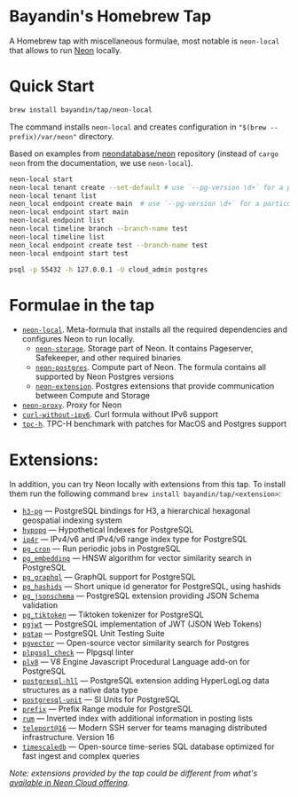 # Bayandin's Homebrew Tap

A Homebrew tap with miscellaneous formulae, most notable is `neon-local` that allows to run [Neon](http://neon.tech/) locally.

# Quick Start

```bash
brew install bayandin/tap/neon-local
```
The command installs `neon-local` and creates configuration in `"$(brew --prefix)/var/neon"` directory.

Based on examples from [neondatabase/neon](https://github.com/neondatabase/neon#running-neon-database) repository (instead of `cargo neon` from the documentation, we use `neon-local`).
```bash
neon-local start
neon-local tenant create --set-default # use `--pg-version \d+` for a particular Postgres version
neon-local tenant list
neon_local endpoint create main  # use `--pg-version \d+` for a particular Postgres version, should match Postgres version for the tenant
neon-local endpoint start main
neon-local endpoint list
neon-local timeline branch --branch-name test
neon-local timeline list
neon_local endpoint create test --branch-name test
neon-local endpoint start test
```

```bash
psql -p 55432 -h 127.0.0.1 -U cloud_admin postgres
```

# Formulae in the tap

- [`neon-local`](Formula/neon-local.rb). Meta-formula that installs all the required dependencies and configures Neon to run locally.
  - [`neon-storage`](Formula/neon-storage.rb). Storage part of Neon. It contains Pageserver, Safekeeper, and other required binaries
  - [`neon-postgres`](Formula/neon-postgres.rb). Compute part of Neon. The formula contains all supported by Neon Postgres versions
  - [`neon-extension`](Formula/neon-extension.rb). Postgres extensions that provide communication between Compute and Storage
- [`neon-proxy`](Formula/neon-proxy.rb). Proxy for Neon
- [`curl-without-ipv6`](Formula/curl-without-ipv6.rb). Curl formula without IPv6 support
- [`tpc-h`](Formula/tpc-h.rb). TPC-H benchmark with patches for MacOS and Postgres support

# Extensions:

In addition, you can try Neon locally with extensions from this tap. To install them run the following command `brew install bayandin/tap/<extension>`:
- [`h3-pg`](Formula/h3-pg.rb) — PostgreSQL bindings for H3, a hierarchical hexagonal geospatial indexing system
- [`hypopg`](Formula/hypopg.rb) — Hypothetical Indexes for PostgreSQL
- [`ip4r`](Formula/ip4r.rb) — IPv4/v6 and IPv4/v6 range index type for PostgreSQL
- [`pg_cron`](Formula/pg_cron.rb) — Run periodic jobs in PostgreSQL
- [`pg_embedding`](Formula/pg_embedding.rb) — HNSW algorithm for vector similarity search in PostgreSQL
- [`pg_graphql`](Formula/pg_graphql.rb) — GraphQL support for PostgreSQL
- [`pg_hashids`](Formula/pg_hashids.rb) — Short unique id generator for PostgreSQL, using hashids
- [`pg_jsonschema`](Formula/pg_jsonschema.rb) — PostgreSQL extension providing JSON Schema validation
- [`pg_tiktoken`](Formula/pg_tiktoken.rb) — Tiktoken tokenizer for PostgreSQL
- [`pgjwt`](Formula/pgjwt.rb) — PostgreSQL implementation of JWT (JSON Web Tokens)
- [`pgtap`](Formula/pgtap.rb) — PostgreSQL Unit Testing Suite
- [`pgvector`](Formula/pgvector.rb) — Open-source vector similarity search for Postgres
- [`plpgsql_check`](Formula/plpgsql_check.rb) — Plpgsql linter
- [`plv8`](Formula/plv8.rb) — V8 Engine Javascript Procedural Language add-on for PostgreSQL
- [`postgresql-hll`](Formula/postgresql-hll.rb) — PostgreSQL extension adding HyperLogLog data structures as a native data type
- [`postgresql-unit`](Formula/postgresql-unit.rb) — SI Units for PostgreSQL
- [`prefix`](Formula/prefix.rb) — Prefix Range module for PostgreSQL
- [`rum`](Formula/rum.rb) — Inverted index with additional information in posting lists
- [`teleport@16`](Formula/teleport@16.rb) — Modern SSH server for teams managing distributed infrastructure. Version 16
- [`timescaledb`](Formula/timescaledb.rb) — Open-source time-series SQL database optimized for fast ingest and complex queries

_Note: extensions provided by the tap could be different from what's [available in Neon Cloud offering](https://neon.tech/docs/extensions/pg-extensions)._

